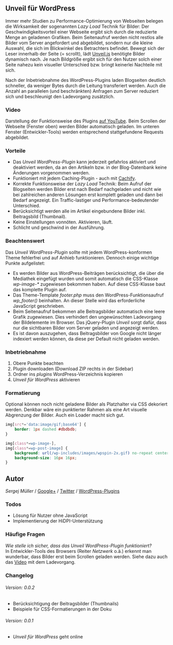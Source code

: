 ## Unveil für WordPress ##

Immer mehr Studien zu Performance-Optimierung von Webseiten belegen die Wirksamkeit der sogenannten _Lazy Load_ Technik für Bilder: Der Geschwindigkeitsvorteil einer Webseite ergibt sich durch die reduzierte Menge an geladenen Grafiken. Beim Seitenaufruf werden nicht restlos alle Bilder vom Server angefordert und abgebildet, sondern nur die kleine Auswahl, die sich im Blickwinkel des Betrachters befindet. Bewegt sich der Leser innerhalb der Seite (= scrollt), lädt [Unveil.js](https://github.com/luis-almeida/unveil) benötigte Bilder dynamisch nach. Je nach Bildgröße ergibt sich für den Nutzer solch einer Seite nahezu kein visueller Unterschied bzw. bringt keinerlei Nachteile mit sich.

Nach der Inbetriebnahme des WordPress-Plugins laden Blogseiten deutlich schneller, da weniger Bytes durch die Leitung transferiert werden. Auch die Anzahl an parallelen (und beschränkten) Anfragen zum Server reduziert sich und beschleunigt den Ladevorgang zusätzlich.


### Video
Darstellung der Funktionsweise des Plugins [auf YouTube](http://www.youtube.com/watch?v=tMv5tl3Q4Aw). Beim Scrollen der Webseite (Fenster oben) werden Bilder automatisch geladen. Im unteren Fenster (Entwickler-Tools) werden entsprechend stattgefundene Requests abgebildet.


### Vorteile

- Das _Unveil WordPress-Plugin_ kann jederzeit gefahrlos aktiviert und deaktiviert werden, da an den Artikeln bzw. in der Blog-Datenbank keine Änderungen vorgenommen werden.
- Funktioniert mit jedem Caching-Plugin - auch mit [Cachify](http://cachify.de).
- Korrekte Funktionsweise der _Lazy Load_ Technik: Beim Aufruf der Blogseiten werden Bilder erst nach Bedarf nachgeladen und nicht wie bei zahlreichen anderen Lösungen erst komplett geladen und dann bei Bedarf angezeigt. Ein Traffic-lastiger und Performance-bedeutender Unterschied.
- Berücksichtigt werden alle im Artikel eingebundene Bilder inkl. Beitragsbild (Thumbnail).
- Keine Einstellungen vonnöten. Aktivieren, läuft.
- Schlicht und geschwind in der Ausführung.


### Beachtenswert
Das _Unveil WordPress-Plugin_ sollte mit jedem WordPress-konformen Theme fehlerfrei und auf Anhieb funktionieren. Dennoch einige wichtige Punkte aufgelistet:

- Es werden Bilder aus WordPress-Beiträgen berücksichtigt, die über die Mediathek eingefügt wurden und somit automatisch die CSS-Klasse _wp-image-*_ zugewiesen bekommen haben. Auf diese CSS-Klasse baut das komplette Plugin auf.
- Das Theme-Template _footer.php_ muss den WordPress-Funktionsaufruf _wp_footer()_ beinhalten. An dieser Stelle wird das erforderliche JavaScript geschrieben.
- Beim Seitenaufruf bekommen alle Beitragsbilder automatisch eine leere Grafik zugewiesen. Dies verhindert den ungewünschten Ladevorgang der Bildelemente im Browser. Das jQuery-Plugin _Unveil_ sorgt dafür, dass nur die sichtbaren Bilder vom Server geladen und angezeigt werden.
- Es ist davon auszugehen, dass Beitragsbilder von Google nicht länger indexiert werden können, da diese per Default nicht geladen werden.


### Inbetriebnahme

1. Obere Punkte beachten
2. Plugin downloaden (Download ZIP rechts in der Sidebar)
3. Ordner ins _plugins_ WordPress-Verzeichnis kopieren
4. _Unveil für WordPress_ aktivieren


### Formatierung

Optional können noch nicht geladene Bilder als Platzhalter via CSS dekoriert werden. Denkbar wäre ein punktierter Rahmen als eine Art visuelle Abgrenzung der Bilder. Auch ein Loader macht sich gut.

```css
img[src*='data:image/gif;base64'] {
	border: 1px dashed #dbdbdb;
}
```

```css
img[class*=wp-image-],
img[class*=wp-post-image] {
	background: url(/wp-includes/images/wpspin-2x.gif) no-repeat center center;
	background-size: 16px 16px;
}
```


## Autor
*Sergej Müller* / [Google+](https://plus.google.com/110569673423509816572?rel=author) / [Twitter](https://twitter.com/wpSEO) / [WordPress-Plugins](http://wpcoder.de)


### Todos

- Lösung für Nutzer ohne JavaScript
- Implementierung der HiDPI-Unterstützung


### Häufige Fragen

*Wie stelle ich sicher, dass das _Unveil WordPress-Plugin_ funktioniert?*<br />
In Entwickler-Tools des Browsers (Reiter _Netzwerk_ o.ä.) erkennt man wunderbar, dass Bilder erst beim Scrollen geladen werden. Siehe dazu auch das [Video](http://www.youtube.com/watch?v=tMv5tl3Q4Aw) mit dem Ladevorgang.



### Changelog

###### Version: 0.0.2
- Berücksichtigung der Beitragsbilder (Thumbnails)
- Beispiele für CSS-Formatierungen in der Doku

###### Version: 0.0.1
- _Unveil für WordPress_ geht online